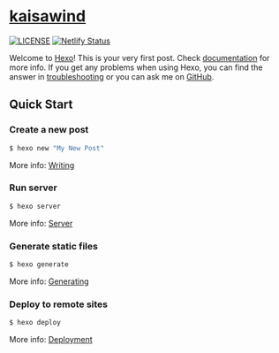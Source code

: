 # [kaisawind](https://www.kaisawind.com)

[![LICENSE](https://img.shields.io/badge/license-MIT-lightgrey.svg)](https://raw.githubusercontent.com/kaisawind/kaisawind.github.io/master/LICENSE.txt)
[![Netlify Status](https://api.netlify.com/api/v1/badges/c40090e1-18c5-484c-91b0-38d1bcae13c5/deploy-status)](https://app.netlify.com/sites/kaisawind/deploys)

Welcome to [Hexo](https://hexo.io/)! This is your very first post. Check [documentation](https://hexo.io/docs/) for more info. If you get any problems when using Hexo, you can find the answer in [troubleshooting](https://hexo.io/docs/troubleshooting.html) or you can ask me on [GitHub](https://github.com/hexojs/hexo/issues).

## Quick Start

### Create a new post

``` bash
$ hexo new "My New Post"
```

More info: [Writing](https://hexo.io/docs/writing.html)

### Run server

``` bash
$ hexo server
```

More info: [Server](https://hexo.io/docs/server.html)

### Generate static files

``` bash
$ hexo generate
```

More info: [Generating](https://hexo.io/docs/generating.html)

### Deploy to remote sites

``` bash
$ hexo deploy
```

More info: [Deployment](https://hexo.io/docs/deployment.html)